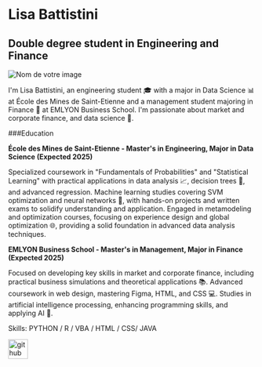 # Lisa Battistini
## Double degree student in Engineering and Finance

![Nom de votre image](https://drive.google.com/uc?export=view&id=1FXpGxk7Mj9YPJ6WWaYE8SZKAmdF0DN2R)


I'm Lisa Battistini, an engineering student 🎓 with a major in Data Science 📊 at École des Mines de Saint-Etienne and a management student majoring in Finance 💼 at EMLYON Business School. I'm passionate about market and corporate finance, and data science 🚀.

###Education

**École des Mines de Saint-Etienne - Master's in Engineering, Major in Data Science (Expected 2025)**

Specialized coursework in "Fundamentals of Probabilities" and "Statistical Learning" with practical applications in data analysis 📈, decision trees 🌳, and advanced regression.
Machine learning studies covering SVM optimization and neural networks 🧠, with hands-on projects and written exams to solidify understanding and application.
Engaged in metamodeling and optimization courses, focusing on experience design and global optimization 🌐, providing a solid foundation in advanced data analysis techniques.

**EMLYON Business School - Master's in Management, Major in Finance (Expected 2025)**

Focused on developing key skills in market and corporate finance, including practical business simulations and theoretical applications 📚.
Advanced coursework in web design, mastering Figma, HTML, and CSS 💻.
Studies in artificial intelligence processing, enhancing programming skills, and applying AI 🤖.

Skills: PYTHON / R / VBA / HTML / CSS/ JAVA

<img src='https://cdn.jsdelivr.net/npm/simple-icons@3.0.1/icons/github.svg' alt='github' height='40'>
